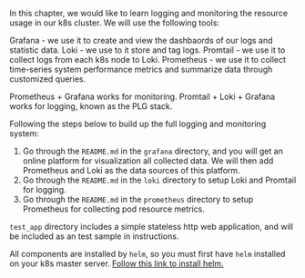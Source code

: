 In this chapter, we would like to learn logging and monitoring the resource usage in our k8s cluster. We will use the following tools:

Grafana - we use it to create and view the dashbaords of our logs and statistic data.
Loki - we use to it store and tag logs.
Promtail - we use it to collect logs from each k8s node to Loki.
Prometheus - we use it to collect time-series system performance metrics and summarize data through customized queries.

Prometheus + Grafana works for monitoring. Promtail + Loki + Grafana works for logging, known as the PLG stack.

Following the steps below to build up the full logging and monitoring system:
1. Go through the `README.md` in the `grafana` directory, and you will get an online platform for visualization all collected data. We will then add Prometheus and Loki as the data sources of this platform.
2. Go through the `README.md` in the `loki` directory to setup Loki and Promtail for logging. 
3. Go through the `README.md` in the `prometheus` directory to setup Prometheus for collecting pod resource metrics. 

`test_app` directory includes a simple stateless http web application, and will be included as an test sample in instructions.

All components are installed by `helm`, so you must first have `helm` installed on your k8s master server. [Follow this link to install helm.](https://helm.sh/docs/intro/install/)